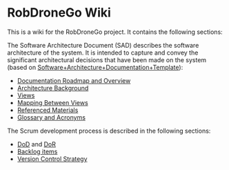# RobDroneGo Wiki

This is a wiki for the RobDroneGo project. It contains the following sections:

The Software Architecture Document (SAD) describes the software architecture of the system. It is intended to capture and convey the significant architectural decisions that have been made on the system (based on [Software+Architecture+Documentation+Template](https://wiki.sei.cmu.edu/confluence/display/SAD/Software+Architecture+Documentation+Template)):

* [Documentation Roadmap and Overview](RoadmapOverview.md)
* [Architecture Background](Background.md)
* [Views](Views.md)
* [Mapping Between Views](Mapping.md)
* [Referenced Materials](References.md)
* [Glossary and Acronyms](Glossary&Acronyms.md)

The Scrum development process is described in the following sections:

* [DoD](DoD.md) and [DoR](DoR.md)
* [Backlog items](Backlog%20Items.md)
* [Version Control Strategy](Version%20Control%20Strategy.md)